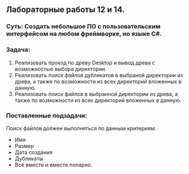 ## Лабораторные работы 12 и 14.

### Суть: Создать небольшое ПО с пользовательским интерфейсом на любом фреймворке, но языке C#.

### Задача:
 
1. Реализовать проход по древу Desktop и вывод древа с возможностью выбора директории.
2. Реализовать поиск файлов дубликатов в выбраной директории из древа, а также по возможности из всех директорий вложенных в данную.
3. Реализовать поиск файлов в выбранной директории из древа, а также по возможности из всех директорий вложенных в данную.

### Поставленные подзадачи:

Поиск файлов должен выполняться по данным критериям:
- Имя
- Размер
- Дата создания
- Дубликаты
- Всё вместе и вместе попарно.

